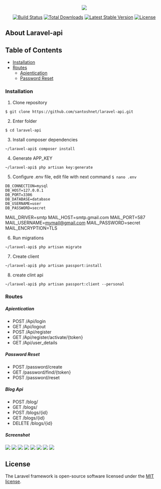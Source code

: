 <p align="center"><img src="https://laravel.com/assets/img/components/logo-laravel.svg"></p>

<p align="center">
<a href="https://travis-ci.org/laravel/framework"><img src="https://travis-ci.org/laravel/framework.svg" alt="Build Status"></a>
<a href="https://packagist.org/packages/laravel/framework"><img src="https://poser.pugx.org/laravel/framework/d/total.svg" alt="Total Downloads"></a>
<a href="https://packagist.org/packages/laravel/framework"><img src="https://poser.pugx.org/laravel/framework/v/stable.svg" alt="Latest Stable Version"></a>
<a href="https://packagist.org/packages/laravel/framework"><img src="https://poser.pugx.org/laravel/framework/license.svg" alt="License"></a>
</p>

## About Laravel-api





## Table of Contents

- [Installation](#installation)
- [Routes](#routes)
    - [Apientication](#Apientication)
    - [Password Reset](#password-reset)


### Installation

1. Clone repository
```
$ git clone https://github.com/santoshnet/laravel-api.git
```

2. Enter folder
```
$ cd laravel-api
```

3. Install composer dependencies
```
~/laravel-api$ composer install
```

4. Generate APP_KEY
```
~/laravel-api$ php artisan key:generate
```

5. Configure .env file, edit file with next command `$ nano .env`
```
DB_CONNECTION=mysql
DB_HOST=127.0.0.1
DB_PORT=3306
DB_DATABASE=database
DB_USERNAME=user
DB_PASSWORD=secret
```

MAIL_DRIVER=smtp
MAIL_HOST=smtp.gmail.com
MAIL_PORT=587
MAIL_USERNAME=mymail@gmail.com
MAIL_PASSWORD=secret
MAIL_ENCRYPTION=TLS


6. Run migrations
```
~/laravel-api$ php artisan migrate
```

7. Create client
```
~/laravel-api$ php artisan passport:install
```
8. create clint api
```
~/laravel-api$ php artisan passport:client --personal
```



### Routes

##### Apientication

- POST /Api/login
- GET /Api/logout
- POST /Api/register
- GET /Api/register/activate/{token}
- GET /Api/user_details


##### Password Reset

- POST /password/create
- GET /password/find/{token}
- POST /password/reset

##### Blog Api

- POST /blog/
- GET /blogs/
- POST /blogs/{id}
- GET /blogs/{id}
- DELETE /blogs/{id}

##### Screenshot

<img src="screen/screen1.png">
<img src="screen/screen2.png">
<img src="screen/screen3.png">
<img src="screen/screen4.png">
<img src="screen/screen5.png">
<img src="screen/screen6.png">
<img src="screen/screen7.png">
<img src="screen/screen8.png">



## License

The Laravel framework is open-source software licensed under the [MIT license](https://opensource.org/licenses/MIT).
